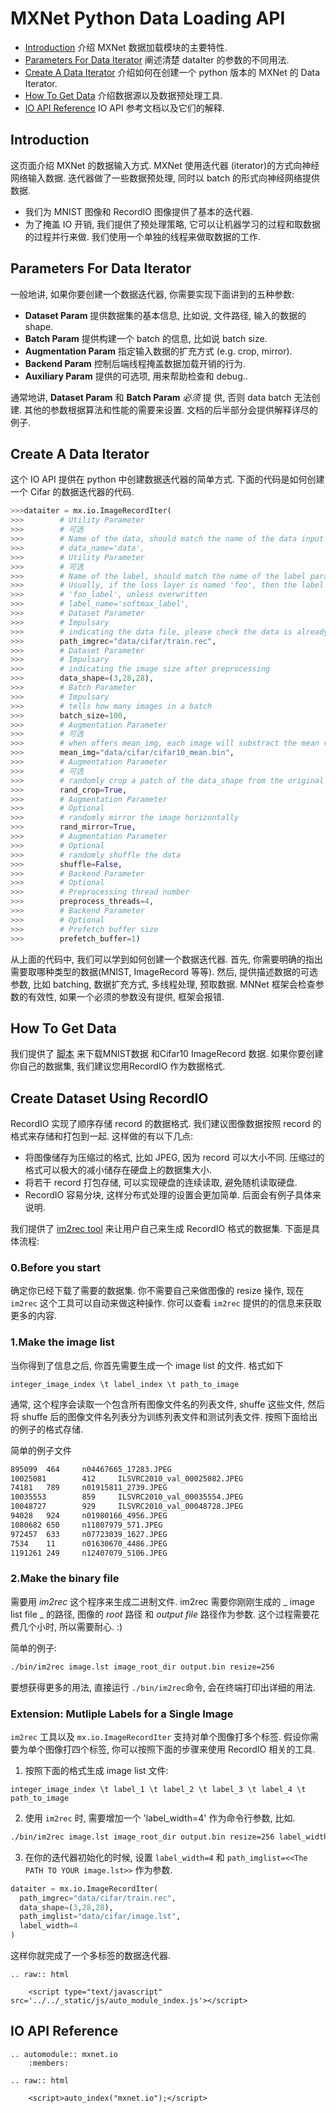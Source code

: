 MXNet Python Data Loading API
=============================
* [Introduction](#introduction) 介绍 MXNet 数据加载模块的主要特性.
* [Parameters For Data Iterator](#parameters-for-data-iterator) 阐述清楚 dataIter 的参数的不同用法.
* [Create A Data Iterator](#create-a-data-iterator) 介绍如何在创建一个  python 版本的 MXNet 的 Data Iterator.
* [How To Get Data](#how-to-get-data) 介绍数据源以及数据预处理工具.
* [IO API Reference](#io-api-reference) IO API 参考文档以及它们的解释.

Introduction
------------
这页面介绍 MXNet 的数据输入方式. MXNet 使用迭代器 (iterator)的方式向神经网络输入数据. 迭代器做了一些数据预处理, 同时以 batch 的形式向神经网络提供数据.


* 我们为 MNIST 图像和 RecordIO 图像提供了基本的迭代器.
* 为了掩盖 IO 开销, 我们提供了预处理策略, 它可以让机器学习的过程和取数据的过程并行来做. 我们使用一个单独的线程来做取数据的工作.

Parameters For Data Iterator
----------------------------

一般地讲, 如果你要创建一个数据迭代器, 你需要实现下面讲到的五种参数:

* **Dataset Param** 提供数据集的基本信息, 比如说, 文件路径, 输入的数据的 shape. 
* **Batch Param** 提供构建一个 batch 的信息,  比如说 batch size. 
* **Augmentation Param** 指定输入数据的扩充方式 (e.g. crop, mirror).
* **Backend Param** 控制后端线程掩盖数据加载开销的行为.
* **Auxiliary Param** 提供的可选项, 用来帮助检查和 debug..

通常地讲, **Dataset Param** 和 **Batch Param**  *必须* 提 供, 否则 data batch 无法创建. 其他的参数根据算法和性能的需要来设置.  文档的后半部分会提供解释详尽的例子.

Create A Data Iterator
----------------------
这个 IO API 提供在 python 中创建数据迭代器的简单方式. 下面的代码是如何创建一个 Cifar 的数据迭代器的代码.


```python
>>>dataiter = mx.io.ImageRecordIter(
>>>        # Utility Parameter 
>>>        # 可选
>>>        # Name of the data, should match the name of the data input of the network 
>>>        # data_name='data',
>>>        # Utility Parameter
>>>        # 可选
>>>        # Name of the label, should match the name of the label parameter of the network.
>>>        # Usually, if the loss layer is named 'foo', then the label input has the name
>>>        # 'foo_label', unless overwritten
>>>        # label_name='softmax_label',
>>>        # Dataset Parameter
>>>        # Impulsary
>>>        # indicating the data file, please check the data is already there
>>>        path_imgrec="data/cifar/train.rec",
>>>        # Dataset Parameter
>>>        # Impulsary
>>>        # indicating the image size after preprocessing
>>>        data_shape=(3,28,28),
>>>        # Batch Parameter
>>>        # Impulsary
>>>        # tells how many images in a batch
>>>        batch_size=100,
>>>        # Augmentation Parameter
>>>        # 可选
>>>        # when offers mean_img, each image will substract the mean value at each pixel
>>>        mean_img="data/cifar/cifar10_mean.bin",
>>>        # Augmentation Parameter
>>>        # 可选
>>>        # randomly crop a patch of the data_shape from the original image
>>>        rand_crop=True,
>>>        # Augmentation Parameter
>>>        # Optional
>>>        # randomly mirror the image horizontally
>>>        rand_mirror=True,
>>>        # Augmentation Parameter
>>>        # Optional
>>>        # randomly shuffle the data
>>>        shuffle=False,
>>>        # Backend Parameter
>>>        # Optional
>>>        # Preprocessing thread number
>>>        preprocess_threads=4,
>>>        # Backend Parameter
>>>        # Optional
>>>        # Prefetch buffer size
>>>        prefetch_buffer=1)
```

从上面的代码中, 我们可以学到如何创建一个数据迭代器. 首先, 你需要明确的指出需要取哪种类型的数据(MNIST, ImageRecord 等等). 然后, 提供描述数据的可选参数, 比如 batching, 数据扩充方式, 多线程处理, 预取数据.  MNNet 框架会检查参数的有效性, 如果一个必须的参数没有提供, 框架会报错.


How To Get Data
---------------


我们提供了 [脚本](../../tests/python/common/get_data.py) 来下载MNIST数据 和Cifar10 ImageRecord 数据.  如果你要创建你自己的数据集, 我们建议您用RecordIO 作为数据格式.

## Create Dataset Using RecordIO

RecordIO 实现了顺序存储 record 的数据格式. 我们建议图像数据按照 record 的格式来存储和打包到一起. 这样做的有以下几点:


* 将图像储存为压缩过的格式, 比如 JPEG, 因为 record 可以大小不同. 压缩过的格式可以极大的减小储存在硬盘上的数据集大小.
* 将若干 record 打包存储, 可以实现硬盘的连续读取, 避免随机读取硬盘.
* RecordIO 容易分块, 这样分布式处理的设置会更加简单. 后面会有例子具体来说明.

我们提供了 [im2rec tool](../../tools/im2rec.cc) 来让用户自己来生成 RecordIO 格式的数据集.  下面是具体流程:

### 0.Before you start
确定你已经下载了需要的数据集. 你不需要自己来做图像的 resize 操作, 现在 `im2rec` 这个工具可以自动来做这种操作. 你可以查看 `im2rec` 提供的的信息来获取更多的内容.

### 1.Make the image list
当你得到了信息之后, 你首先需要生成一个 image list 的文件. 格式如下
```
integer_image_index \t label_index \t path_to_image
```
通常, 这个程序会读取一个包含所有图像文件名的列表文件,  shuffe 这些文件, 然后将 shuffe 后的图像文件名列表分为训练列表文件和测试列表文件. 按照下面给出的例子的格式存储.

简单的例子文件

```bash
895099  464     n04467665_17283.JPEG
10025081        412     ILSVRC2010_val_00025082.JPEG
74181   789     n01915811_2739.JPEG
10035553        859     ILSVRC2010_val_00035554.JPEG
10048727        929     ILSVRC2010_val_00048728.JPEG
94028   924     n01980166_4956.JPEG
1080682 650     n11807979_571.JPEG
972457  633     n07723039_1627.JPEG
7534    11      n01630670_4486.JPEG
1191261 249     n12407079_5106.JPEG
```

### 2.Make the binary file

需要用 *im2rec* 这个程序来生成二进制文件.  im2rec 需要你刚刚生成的 _ image list file _ 的路径, 图像的 _root_ 路径 和 _output file_ 路径作为参数. 这个过程需要花费几个小时, 所以需要耐心. :)


简单的例子:
```bash
./bin/im2rec image.lst image_root_dir output.bin resize=256
```
要想获得更多的用法, 直接运行 ```./bin/im2rec```命令, 会在终端打印出详细的用法.

### Extension: Mutliple Labels for a Single Image

`im2rec` 工具以及 `mx.io.ImageRecordIter` 支持对单个图像打多个标签. 假设你需要为单个图像打四个标签, 你可以按照下面的步骤来使用 RecordIO 相关的工具.

1. 按照下面的格式生成 image list 文件:
```
integer_image_index \t label_1 \t label_2 \t label_3 \t label_4 \t path_to_image
```

2. 使用 `im2rec` 时, 需要增加一个 'label_width=4' 作为命令行参数, 比如.
```bash
./bin/im2rec image.lst image_root_dir output.bin resize=256 label_width=4
```

3. 在你的迭代器初始化的时候, 设置 `label_width=4` 和 `path_imglist=<<The PATH TO YOUR image.lst>>` 作为参数.

```python
dataiter = mx.io.ImageRecordIter(
  path_imgrec="data/cifar/train.rec",
  data_shape=(3,28,28),
  path_imglist="data/cifar/image.lst",
  label_width=4
)
```

这样你就完成了一个多标签的数据迭代器.

```eval_rst
.. raw:: html

    <script type="text/javascript" src='../../_static/js/auto_module_index.js'></script>
```


IO API Reference
----------------

```eval_rst
.. automodule:: mxnet.io
    :members:

.. raw:: html

    <script>auto_index("mxnet.io");</script>
```
